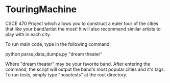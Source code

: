 TouringMachine
==============

CSCE 470 Project which allows you to construct a euler tour of the cities that
like your band/artist the most! It will also recommend similar artists to play
with in each city.


To run main code, type in the following command:

python parse_data_dumps.py "dream theater"

Where "dream theater" may be your favorite band.  After entering the command, the script will output the band's most popular cities and it's tags.  To run tests, simply type "nosetests" at the root directory.
